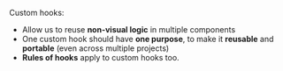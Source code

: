 Custom hooks:

- Allow us to reuse **non-visual logic** in multiple components
- One custom hook should have **one purpose**, to make it **reusable** and **portable** (even across multiple projects)
- **Rules of hooks** apply to custom hooks too.

